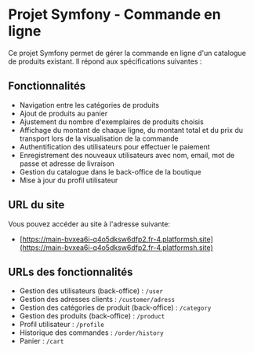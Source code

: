 # Projet Symfony - Commande en ligne

Ce projet Symfony permet de gérer la commande en ligne d'un catalogue de produits existant. Il répond aux spécifications suivantes :

## Fonctionnalités

- Navigation entre les catégories de produits
- Ajout de produits au panier
- Ajustement du nombre d'exemplaires de produits choisis
- Affichage du montant de chaque ligne, du montant total et du prix du transport lors de la visualisation de la commande
- Authentification des utilisateurs pour effectuer le paiement
- Enregistrement des nouveaux utilisateurs avec nom, email, mot de passe et adresse de livraison
- Gestion du catalogue dans le back-office de la boutique
- Mise à jour du profil utilisateur


## URL du site

Vous pouvez accéder au site à l'adresse suivante:

- [https://main-bvxea6i-q4o5dksw6dfp2.fr-4.platformsh.site](https://main-bvxea6i-q4o5dksw6dfp2.fr-4.platformsh.site)

## URLs des fonctionnalités

- Gestion des utilisateurs (back-office) : `/user`
- Gestion des adresses clients : `/customer/adress`
- Gestion des catégories de produit (back-office) : `/category`
- Gestion des produits (back-office) : `/product`
- Profil utilisateur : `/profile`
- Historique des commandes : `/order/history`
- Panier : `/cart`



